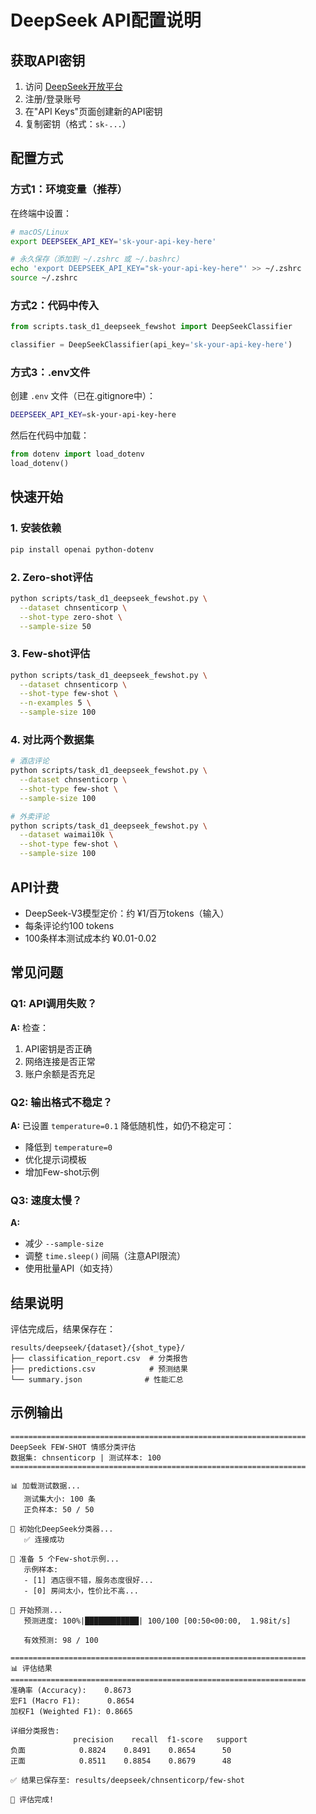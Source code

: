 # DeepSeek API配置说明

## 获取API密钥

1. 访问 [DeepSeek开放平台](https://platform.deepseek.com/)
2. 注册/登录账号
3. 在"API Keys"页面创建新的API密钥
4. 复制密钥（格式：`sk-...`）

## 配置方式

### 方式1：环境变量（推荐）

在终端中设置：

```bash
# macOS/Linux
export DEEPSEEK_API_KEY='sk-your-api-key-here'

# 永久保存（添加到 ~/.zshrc 或 ~/.bashrc）
echo 'export DEEPSEEK_API_KEY="sk-your-api-key-here"' >> ~/.zshrc
source ~/.zshrc
```

### 方式2：代码中传入

```python
from scripts.task_d1_deepseek_fewshot import DeepSeekClassifier

classifier = DeepSeekClassifier(api_key='sk-your-api-key-here')
```

### 方式3：.env文件

创建 `.env` 文件（已在.gitignore中）：

```bash
DEEPSEEK_API_KEY=sk-your-api-key-here
```

然后在代码中加载：

```python
from dotenv import load_dotenv
load_dotenv()
```

## 快速开始

### 1. 安装依赖

```bash
pip install openai python-dotenv
```

### 2. Zero-shot评估

```bash
python scripts/task_d1_deepseek_fewshot.py \
  --dataset chnsenticorp \
  --shot-type zero-shot \
  --sample-size 50
```

### 3. Few-shot评估

```bash
python scripts/task_d1_deepseek_fewshot.py \
  --dataset chnsenticorp \
  --shot-type few-shot \
  --n-examples 5 \
  --sample-size 100
```

### 4. 对比两个数据集

```bash
# 酒店评论
python scripts/task_d1_deepseek_fewshot.py \
  --dataset chnsenticorp \
  --shot-type few-shot \
  --sample-size 100

# 外卖评论
python scripts/task_d1_deepseek_fewshot.py \
  --dataset waimai10k \
  --shot-type few-shot \
  --sample-size 100
```

## API计费

- DeepSeek-V3模型定价：约 ¥1/百万tokens（输入）
- 每条评论约100 tokens
- 100条样本测试成本约 ¥0.01-0.02

## 常见问题

### Q1: API调用失败？

**A:** 检查：
1. API密钥是否正确
2. 网络连接是否正常
3. 账户余额是否充足

### Q2: 输出格式不稳定？

**A:** 已设置 `temperature=0.1` 降低随机性，如仍不稳定可：
- 降低到 `temperature=0`
- 优化提示词模板
- 增加Few-shot示例

### Q3: 速度太慢？

**A:** 
- 减少 `--sample-size`
- 调整 `time.sleep()` 间隔（注意API限流）
- 使用批量API（如支持）

## 结果说明

评估完成后，结果保存在：

```
results/deepseek/{dataset}/{shot_type}/
├── classification_report.csv  # 分类报告
├── predictions.csv            # 预测结果
└── summary.json              # 性能汇总
```

## 示例输出

```
==================================================================
DeepSeek FEW-SHOT 情感分类评估
数据集: chnsenticorp | 测试样本: 100
==================================================================

📊 加载测试数据...
   测试集大小: 100 条
   正负样本: 50 / 50

🚀 初始化DeepSeek分类器...
   ✅ 连接成功

📝 准备 5 个Few-shot示例...
   示例样本:
   - [1] 酒店很不错，服务态度很好...
   - [0] 房间太小，性价比不高...

🔮 开始预测...
   预测进度: 100%|████████████| 100/100 [00:50<00:00,  1.98it/s]

   有效预测: 98 / 100

==================================================================
📊 评估结果
==================================================================
准确率 (Accuracy):    0.8673
宏F1 (Macro F1):      0.8654
加权F1 (Weighted F1): 0.8665

详细分类报告:
              precision    recall  f1-score   support
负面            0.8824    0.8491    0.8654      50
正面            0.8511    0.8854    0.8679      48

✅ 结果已保存至: results/deepseek/chnsenticorp/few-shot

🎉 评估完成!
```
